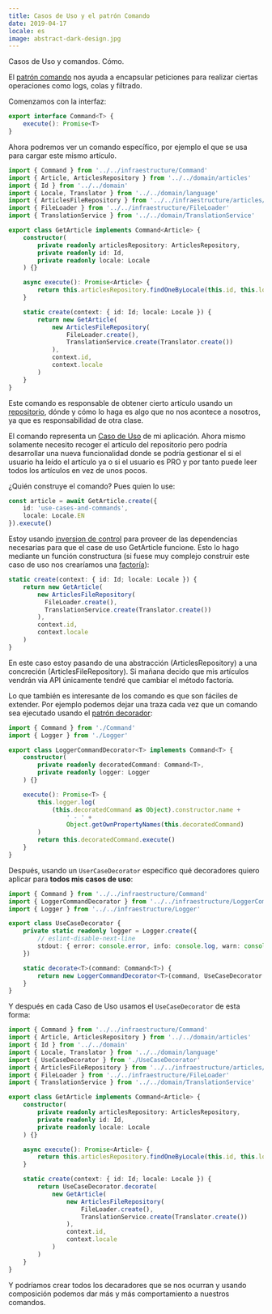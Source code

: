 ```yaml
---
title: Casos de Uso y el patrón Comando
date: 2019-04-17
locale: es
image: abstract-dark-design.jpg
---
```


Casos de Uso y comandos. Cómo.

<!-- more -->

El [patrón comando](https://sourcemaking.com/design_patterns/command) nos ayuda a encapsular peticiones para realizar ciertas operaciones como logs, colas y filtrado.

Comenzamos con la interfaz:

```typescript
export interface Command<T> {
    execute(): Promise<T>
}
```

Ahora podremos ver un comando específico, por ejemplo el que se usa para cargar este mismo artículo.

```typescript
import { Command } from '../../infraestructure/Command'
import { Article, ArticlesRepository } from '../../domain/articles'
import { Id } from '../../domain'
import { Locale, Translator } from '../../domain/language'
import { ArticlesFileRepository } from '../../infraestructure/articles/ArticlesFileRepository'
import { FileLoader } from '../../infraestructure/FileLoader'
import { TranslationService } from '../../domain/TranslationService'

export class GetArticle implements Command<Article> {
    constructor(
        private readonly articlesRepository: ArticlesRepository,
        private readonly id: Id,
        private readonly locale: Locale
    ) {}

    async execute(): Promise<Article> {
        return this.articlesRepository.findOneByLocale(this.id, this.locale)
    }

    static create(context: { id: Id; locale: Locale }) {
        return new GetArticle(
            new ArticlesFileRepository(
                FileLoader.create(),
                TranslationService.create(Translator.create())
            ),
            context.id,
            context.locale
        )
    }
}
```

Este comando es responsable de obtener cierto artículo usando un [repositorio](http://shawnmc.cool/the-repository-pattern), dónde y cómo lo haga es algo que no nos acontece a nosotros, ya que es responsabilidad de otra clase.

El comando representa un [Caso de Uso](https://en.wikipedia.org/wiki/Use_case) de mi aplicación. Ahora mismo solamente necesito recoger el artículo del repositorio pero podría desarrollar una nueva funcionalidad donde se podría gestionar el si el usuario ha leído el artículo ya o si el usuario es PRO y por tanto puede leer todos los artículos en vez de unos pocos.

¿Quién construye el comando? Pues quien lo use:

```typescript
const article = await GetArticle.create({
    id: 'use-cases-and-commands',
    locale: Locale.EN
}).execute()
```

Estoy usando [inversion de control](https://en.wikipedia.org/wiki/Inversion_of_control) para proveer de las dependencias necesarias para que el case de uso GetArticle funcione. Esto lo hago mediante un función constructura (si fuese muy complejo construir este caso de uso nos crearíamos una [factoría](https://sourcemaking.com/design_patterns/factory_method)):

```typescript
static create(context: { id: Id; locale: Locale }) {
    return new GetArticle(
        new ArticlesFileRepository(
          FileLoader.create(),
          TranslationService.create(Translator.create())
        ),
        context.id,
        context.locale
    )
}
```

En este caso estoy pasando de una abstracción (ArticlesRepository) a una concreción (ArticlesFileRepository). Si mañana decido que mis artículos vendrán via API únicamente tendré que cambiar el método factoría.

Lo que también es interesante de los comando es que son fáciles de extender. Por ejemplo podemos dejar una traza cada vez que un comando sea ejecutado usando el [patrón decorador](https://sourcemaking.com/design_patterns/decorator):

```typescript
import { Command } from './Command'
import { Logger } from './Logger'

export class LoggerCommandDecorator<T> implements Command<T> {
    constructor(
        private readonly decoratedCommand: Command<T>,
        private readonly logger: Logger
    ) {}

    execute(): Promise<T> {
        this.logger.log(
            (this.decoratedCommand as Object).constructor.name +
                ' - ' +
                Object.getOwnPropertyNames(this.decoratedCommand)
        )
        return this.decoratedCommand.execute()
    }
}
```

Después, usando un `UserCaseDecorator` especifico qué decoradores quiero aplicar para **todos mis casos de uso**:

```typescript
import { Command } from '../../infraestructure/Command'
import { LoggerCommandDecorator } from '../../infraestructure/LoggerCommandDecorator'
import { Logger } from '../../infraestructure/Logger'

export class UseCaseDecorator {
    private static readonly logger = Logger.create({
        // eslint-disable-next-line
        stdout: { error: console.error, info: console.log, warn: console.warn }
    })

    static decorate<T>(command: Command<T>) {
        return new LoggerCommandDecorator<T>(command, UseCaseDecorator.logger)
    }
}
```

Y después en cada Caso de Uso usamos el `UseCaseDecorator` de esta forma:

```typescript
import { Command } from '../../infraestructure/Command'
import { Article, ArticlesRepository } from '../../domain/articles'
import { Id } from '../../domain'
import { Locale, Translator } from '../../domain/language'
import { UseCaseDecorator } from './UseCaseDecorator'
import { ArticlesFileRepository } from '../../infraestructure/articles/ArticlesFileRepository'
import { FileLoader } from '../../infraestructure/FileLoader'
import { TranslationService } from '../../domain/TranslationService'

export class GetArticle implements Command<Article> {
    constructor(
        private readonly articlesRepository: ArticlesRepository,
        private readonly id: Id,
        private readonly locale: Locale
    ) {}

    async execute(): Promise<Article> {
        return this.articlesRepository.findOneByLocale(this.id, this.locale)
    }

    static create(context: { id: Id; locale: Locale }) {
        return UseCaseDecorator.decorate(
            new GetArticle(
                new ArticlesFileRepository(
                    FileLoader.create(),
                    TranslationService.create(Translator.create())
                ),
                context.id,
                context.locale
            )
        )
    }
}
```

Y podríamos crear todos los decaradores que se nos ocurran y usando composición podemos dar más y más comportamiento a nuestros comandos.
